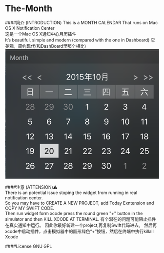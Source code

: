 # The-Month
####简介 (INTRODUCTION)
This is a MONTH CALENDAR That runs on Mac OS X Notification Center  
这是一个Mac OS X通知中心月历插件  
It’s beautiful, simple and modern (compared with the one in Dashboard) 
它美观，简约现代(和DashBoard里那个相比)
![Preview](https://raw.githubusercontent.com/ExTEnS10N/The-Month/master/preview.png)  
  
####注意 (ATTENSION)⚠️  
There is an potential issue stoping the widget from running in real notification center.  
So you may have to CREATE A NEW PROJECT, add Today Exntension and COPY MY SWIFT CODE.  
Then run widget form xcode press the round green "+" button in the simulator and then KILL XCODE AT TERMINAL.
有个潜在的问题可能阻止插件在真实通知中运行。
因此你最好新建一个project,再复制Swift代码进去。
然后再xcode中启动插件，点击模拟器中的圆形绿色“+”按钮，然后在终端中执行killall Xcode  

####License
GNU GPL
